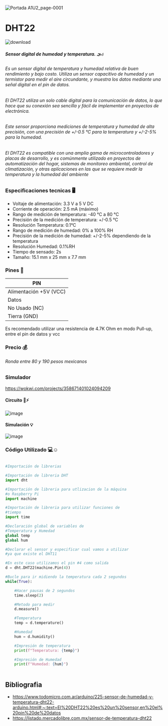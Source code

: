 ![Portada A1U2_page-0001](https://user-images.githubusercontent.com/124212032/224834301-c1836756-bda0-41b4-a031-e47e558be247.jpg)

# DHT22

![download](https://user-images.githubusercontent.com/124212032/224832891-0496af79-1fe6-4fcc-b9f1-02ca9c6fd026.jpg)

##### Sensor digital de humedad y temperatura. 🌫💧

###### Es un sensor digital de temperatura y humedad relativa de buen rendimiento y bajo costo. Utiliza un sensor capacitivo de humedad y un termistor para medir el aire circundante, y muestra los datos mediante una señal digital en el pin de datos.

###### El DHT22 utiliza un solo cable digital para la comunicación de datos, lo que hace que su conexión sea sencilla y fácil de implementar en proyectos de electrónica.
###### Este sensor proporciona mediciones de temperatura y humedad de alta precisión, con una precisión de +/-0.5 °C para la temperatura y +/-2-5% para la humedad.

###### El DHT22 es compatible con una amplia gama de microcontroladores y placas de desarrollo, y es comúnmente utilizado en proyectos de automatización del hogar, sistemas de monitoreo ambiental, control de climatización, y otras aplicaciones en las que se requiere medir la temperatura y la humedad del ambiente

### Especificaciones tecnicas 🖥

* Voltaje de alimentación: 3.3 V a 5 V DC
* Corriente de operación: 2.5 mA (máximo)
* Rango de medición de temperatura: -40 °C a 80 °C
* Precisión de la medición de temperatura: +/-0.5 °C
* Resolución Temperatura: 0.1°C
* Rango de medición de humedad: 0% a 100% RH
* Precisión de la medición de humedad: +/-2-5% dependiendo de la temperatura
* Resolución Humedad: 0.1%RH
* Tiempo de sensado: 2s
* Tamaño: 15.1 mm x 25 mm x 7.7 mm

### Pines 📍

| PIN                   | 
|-----------------------|
| Alimentación +5V (VCC)| 
| Datos                 | 
| No Usado (NC)         | 
| Tierra (GND)          |

Es recomendado utilizar una resistencia de 4.7K Ohm en modo Pull-up, entre el pin de datos y vcc

### Precio 💰
###### Ronda entre 80 y 190 pesos mexicanos 

### Simulador
https://wokwi.com/projects/358671401024094209


#### Circuito 🔌⚡

![image](https://user-images.githubusercontent.com/124212032/224838309-a40b652e-8ae3-49ca-b3b9-4bec0e94257f.png)


#### Simulación 💡

![image](https://user-images.githubusercontent.com/124212032/224838835-3c1f5962-69fb-44e0-a15b-13e84988275e.png)

### Código Utilizado 💻☺

```Python

#Importación de librerias 

#Importación de libreria DHT
import dht

#Importación de libreria para utlizacion de la máquina
#o Raspberry Pi 
import machine

#Importación de libreria para utilizar funciones de
#tiempo
import time

#Declaración global de variables de
#Temperatura y Humedad
global temp
global hum

#Declarar el sensor y especificar cual vamos a utilizar
#ya que existe el DHT11 

#En este caso utilizamos el pin #4 como salida
d = dht.DHT22(machine.Pin(4))

#Bucle para ir midiendo la temperatura cada 2 segundos
while(True):

    #Hacer pausas de 2 segundos
    time.sleep(2)

    #Metodo para medir
    d.measure()

    #Temperatura
    temp = d.temperature()

    #Humedad
    hum = d.humidity()

    #Impresión de temperatura 
    print(f"Temperatura: {temp}")

    #Impresión de Humedad
    print(f"Humedad: {hum}")
    
```

## Bibliografia
* https://www.todomicro.com.ar/arduino/225-sensor-de-humedad-y-temperatura-dht22-arduino.html#:~:text=El%20DHT22%20es%20un%20sensor,en%20el%20pin%20de%20datos
* https://listado.mercadolibre.com.mx/sensor-de-temperatura-dht22
